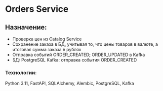 # Orders Service

## Назначение:
- Проверка цен из Catalog Service
- Сохранение заказа в БД, учитывая то, что цены товаров в валюте, а итоговая сумма заказа в рублях
- Отправка событий ORDER_CREATED; ORDER_UPDATED в Kafka
- БД: PostgreSQL Kafka: отправка события ORDER_CREATED

### Технологии:
Python 3.11, FastAPI, SQLAlchemy, Alembic, PostgreSQL, Kafka